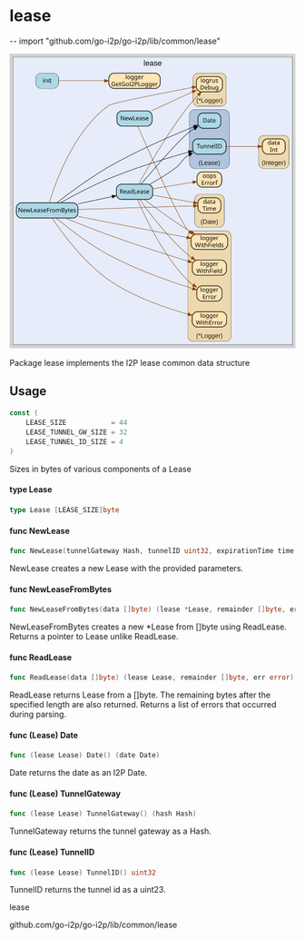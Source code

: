 # lease
--
    import "github.com/go-i2p/go-i2p/lib/common/lease"

![lease.svg](lease.svg)

Package lease implements the I2P lease common data structure

## Usage

```go
const (
	LEASE_SIZE           = 44
	LEASE_TUNNEL_GW_SIZE = 32
	LEASE_TUNNEL_ID_SIZE = 4
)
```
Sizes in bytes of various components of a Lease

#### type Lease

```go
type Lease [LEASE_SIZE]byte
```


#### func  NewLease

```go
func NewLease(tunnelGateway Hash, tunnelID uint32, expirationTime time.Time) (*Lease, error)
```
NewLease creates a new Lease with the provided parameters.

#### func  NewLeaseFromBytes

```go
func NewLeaseFromBytes(data []byte) (lease *Lease, remainder []byte, err error)
```
NewLeaseFromBytes creates a new *Lease from []byte using ReadLease. Returns a
pointer to Lease unlike ReadLease.

#### func  ReadLease

```go
func ReadLease(data []byte) (lease Lease, remainder []byte, err error)
```
ReadLease returns Lease from a []byte. The remaining bytes after the specified
length are also returned. Returns a list of errors that occurred during parsing.

#### func (Lease) Date

```go
func (lease Lease) Date() (date Date)
```
Date returns the date as an I2P Date.

#### func (Lease) TunnelGateway

```go
func (lease Lease) TunnelGateway() (hash Hash)
```
TunnelGateway returns the tunnel gateway as a Hash.

#### func (Lease) TunnelID

```go
func (lease Lease) TunnelID() uint32
```
TunnelID returns the tunnel id as a uint23.



lease 

github.com/go-i2p/go-i2p/lib/common/lease

